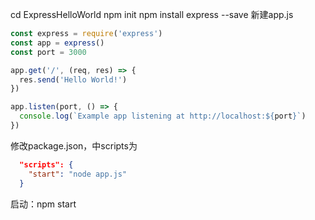 cd ExpressHelloWorld
npm init 
npm install express --save
新建app.js
```js
const express = require('express')
const app = express()
const port = 3000

app.get('/', (req, res) => {
  res.send('Hello World!')
})

app.listen(port, () => {
  console.log(`Example app listening at http://localhost:${port}`)
})
```
修改package.json，中scripts为
```json
  "scripts": {
    "start": "node app.js"
  }
```
启动：npm start
